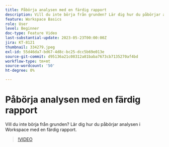 ```yaml
---
title: Påbörja analysen med en färdig rapport
description: Vill du inte börja från grunden? Lär dig hur du påbörjar analysen i Workspace med en färdig rapport.
feature: Workspace Basics
role: User
level: Beginner
doc-type: Feature Video
last-substantial-update: 2023-05-23T00:00:00Z
jira: KT-8121
thumbnail: 334279.jpeg
exl-id: 55d46da7-bd67-4d8c-bc25-dcc5b69e013e
source-git-commit: d95136a21c08312a81baba7673cb7135270af4bd
workflow-type: tm+mt
source-wordcount: '50'
ht-degree: 0%

---
```


# Påbörja analysen med en färdig rapport

Vill du inte börja från grunden? Lär dig hur du påbörjar analysen i Workspace med en färdig rapport.

>[!VIDEO](https://video.tv.adobe.com/v/334279/?learn=on)
